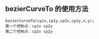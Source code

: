 ## bezierCurveTo 的使用方法
```
bezierCurveTo(cp1x,cp1y,cp2x,cp2y,x,y);
第一个控制点：cp1x cp2y
第二个控制点：cp2x cp2y
```